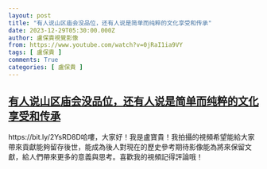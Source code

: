 ```yaml
---
layout: post
title: "有人说山区庙会没品位，还有人说是简单而纯粹的文化享受和传承"
date: 2023-12-29T05:30:00.000Z
author: 盧保貴視覺影像
from: https://www.youtube.com/watch?v=0jRaI1ia9VY
tags: [ 盧保貴 ]
comments: True
categories: [ 盧保貴 ]
---
```

<!--1703827800000-->
[有人说山区庙会没品位，还有人说是简单而纯粹的文化享受和传承](https://www.youtube.com/watch?v=0jRaI1ia9VY)
------

<div>
https://bit.ly/2YsRD8D哈嘍，大家好！我是盧寶貴！我拍攝的視頻希望能給大家帶來貢獻能夠留存後世，能成為後人對現在的歷史參考期待影像能為將來保留文獻，給人們帶來更多的意義與思考。喜歡我的視頻記得評論哦！
</div>
